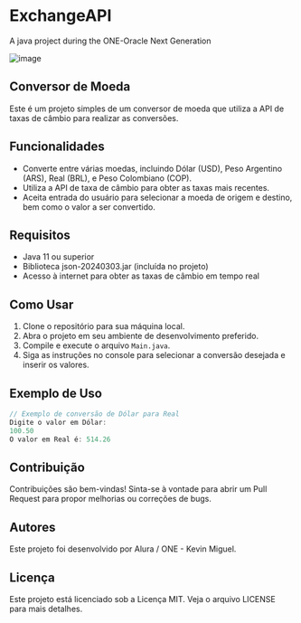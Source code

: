 # ExchangeAPI
A java project during the ONE-Oracle Next Generation

![image](https://github.com/Kevinwmiguel/ExchangeAPI/assets/59360014/d42f735f-4588-4f84-b2da-8f56b4180111)


## Conversor de Moeda

Este é um projeto simples de um conversor de moeda que utiliza a API de taxas de câmbio para realizar as conversões.

## Funcionalidades

- Converte entre várias moedas, incluindo Dólar (USD), Peso Argentino (ARS), Real (BRL), e Peso Colombiano (COP).
- Utiliza a API de taxa de câmbio para obter as taxas mais recentes.
- Aceita entrada do usuário para selecionar a moeda de origem e destino, bem como o valor a ser convertido.

## Requisitos

- Java 11 ou superior
- Biblioteca json-20240303.jar (incluída no projeto)
- Acesso à internet para obter as taxas de câmbio em tempo real

## Como Usar

1. Clone o repositório para sua máquina local.
2. Abra o projeto em seu ambiente de desenvolvimento preferido.
3. Compile e execute o arquivo `Main.java`.
4. Siga as instruções no console para selecionar a conversão desejada e inserir os valores.

## Exemplo de Uso

```java
// Exemplo de conversão de Dólar para Real
Digite o valor em Dólar:
100.50
O valor em Real é: 514.26
```


## Contribuição

Contribuições são bem-vindas! Sinta-se à vontade para abrir um Pull Request para propor melhorias ou correções de bugs.

## Autores

Este projeto foi desenvolvido por Alura / ONE - Kevin Miguel.

## Licença

Este projeto está licenciado sob a Licença MIT. Veja o arquivo LICENSE para mais detalhes.
